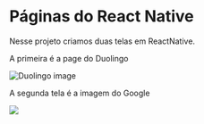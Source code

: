 # Páginas do React Native


Nesse projeto criamos duas telas em ReactNative.

A primeira é a page do Duolingo

<img src='https://media4.giphy.com/media/IURYMmloHWzmKihgQ2/giphy.gif?cid=6c09b952712f5d2e48b6ab5dc8d8e0fb258d26cbd50a2717&rid=giphy.gif&ct=s' alt= 'Duolingo image'>

A segunda tela é a imagem do Google

<img src= 'https://i.kym-cdn.com/photos/images/original/002/052/110/0e1.gif'>
